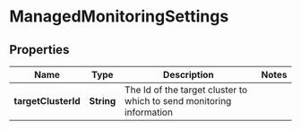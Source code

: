 # ManagedMonitoringSettings

## Properties
Name | Type | Description | Notes
------------ | ------------- | ------------- | -------------
**targetClusterId** | **String** | The Id of the target cluster to which to send monitoring information | 
